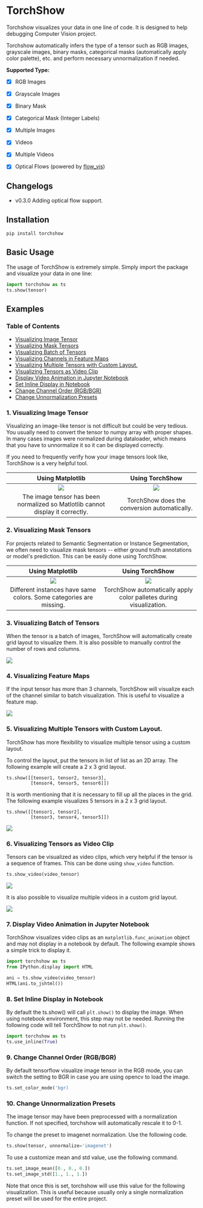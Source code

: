 # TorchShow

Torchshow visualizes your data in one line of code. It is designed to help debugging Computer Vision project.

Torchshow automatically infers the type of a tensor such as RGB images, grayscale images, binary masks, categorical masks (automatically apply color palette), etc. and perform necessary unnormalization if needed. 

**Supported Type:**

- [x] RGB Images
- [x] Grayscale Images
- [x] Binary Mask
- [x] Categorical Mask (Integer Labels)
- [x] Multiple Images
- [x] Videos
- [x] Multiple Videos
- [x] Optical Flows (powered by [flow_vis](https://github.com/tomrunia/OpticalFlow_Visualization))



## Changelogs
- v0.3.0 Adding optical flow support.


## Installation

```bash
pip install torchshow
```


## Basic Usage

The usage of TorchShow is extremely simple. Simply import the package and visualize your data in one line:

```python
import torchshow as ts
ts.show(tensor)
```

## Examples

### Table of Contents
- [Visualizing Image Tensor](#1-visualizing-image-tensor)
- [Visualizing Mask Tensors](#2-visualizing-mask-tensors)
- [Visualizing Batch of Tensors](#3-visualizing-batch-of-tensors)
- [Visualizing Channels in Feature Maps](#4-visualizing-feature-maps)
- [Visualizing Multiple Tensors with Custom Layout.](#5-visualizing-multiple-tensors-with-custom-layout)
- [Visualizing Tensors as Video Clip](#6-visualizing-tensors-as-video-clip)
- [Display Video Animation in Jupyter Notebook](#7-display-video-animation-in-jupyter-notebook)
- [Set Inline Display in Notebook](#8-set-inline-display-in-notebook)
- [Change Channel Order (RGB/BGR)](#9-change-channel-order-rgbbgr)
- [Change Unnormalization Presets](#10-change-unnormalization-presets)

### 1. Visualizing Image Tensor
Visualizing an image-like tensor is not difficult but could be very tedious. You usually need to convert the tensor to numpy array with proper shapes. In many cases images were normalized during dataloader, which means that you have to unnormalize it so it can be displayed correctly.

If you need to frequently verify how your image tensors look like, TorchShow is a very helpful tool. 

Using Matplotlib             |  Using TorchShow
:-------------------------:|:-------------------------:
![](./imgs/RGB_image_plt.gif)  |  ![](./imgs/RGB_image_ts.gif)
|The image tensor has been normalized so Matlotlib cannot display it correctly. | TorchShow does the conversion automatically.|

### 2. Visualizing Mask Tensors
For projects related to Semantic Segmentation or Instance Segmentation, we often need to visualize mask tensors -- either ground truth annotations or model's prediction. This can be easily done using TorchShow.

Using Matplotlib             |  Using TorchShow
:-------------------------:|:-------------------------:
![](./imgs/cat_mask_plt.gif)  |  ![](./imgs/cat_mask_ts.gif)
| Different instances have same colors. Some categories are missing. | TorchShow automatically apply color palletes during visualization.|

### 3. Visualizing Batch of Tensors
When the tensor is a batch of images, TorchShow will automatically create grid layout to visualize them. It is also possible to manually control the number of rows and columns.

![](./imgs/batch_imgs.gif)

### 4. Visualizing Feature Maps
If the input tensor has more than 3 channels, TorchShow will visualize each of the channel similar to batch visualization. This is useful to visualize a feature map.

![](./imgs/featuremap.gif)

### 5. Visualizing Multiple Tensors with Custom Layout.
TorchShow has more flexibility to visualize multiple tensor using a custom layout.

To control the layout, put the tensors in list of list as an 2D array. The following example will create a 2 x 3 grid layout.

```
ts.show([[tensor1, tensor2, tensor3],
         [tensor4, tensor5, tensor6]])
```

It is worth mentioning that it is necessary to fill up all the places in the grid. The following example visualizes 5 tensors in a 2 x 3 grid layout.

```
ts.show([[tensor1, tensor2],
         [tensor3, tensor4, tensor5]])
```

![](./imgs/custom_layout.gif)

### 6. Visualizing Tensors as Video Clip
Tensors can be visualized as video clips, which very helpful if the tensor is a sequence of frames. This can be done using `show_video` function.

```python
ts.show_video(video_tensor)
```

![](./imgs/video.gif)

It is also possible to visualize multiple videos in a custom grid layout.

![](./imgs/video_grid.gif)

### 7. Display Video Animation in Jupyter Notebook
TorchShow visualizes video clips as an `matplotlib.func_animation` object and may not display in a notebook by default. The following example shows a simple trick to display it.

```python
import torchshow as ts
from IPython.display import HTML

ani = ts.show_video(video_tensor)
HTML(ani.to_jshtml())
```

### 8. Set Inline Display in Notebook
By default the ts.show() will call `plt.show()` to display the image. When using notebook environment, this step may not be needed. Running the following code will tell TorchShow to not run `plt.show()`.

```python
import torchshow as ts
ts.use_inline(True)
```
### 9. Change Channel Order (RGB/BGR)
By default tensorflow visualize image tensor in the RGB mode, you can switch the setting to BGR in case you are using opencv to load the image.
```python
ts.set_color_mode('bgr)
```

### 10. Change Unnormalization Presets
The image tensor may have been preprocessed with a normalization function. If not specified, torchshow will automatically rescale it to 0-1. 


To change the preset to imagenet normalization. Use the following code.
```python
ts.show(tensor, unnormalize='imagenet')
```

To use a customize mean and std value, use the following command. 
```python
ts.set_image_mean([0., 0., 0.])
ts.set_image_std([1., 1., 1.])
```
Note that once this is set, torchshow will use this value for the following visualization. This is useful because usually only a single normalization preset will be used for the entire project.